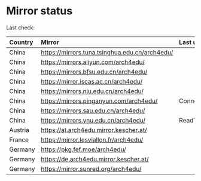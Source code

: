 <script src="./time.js"></script>
# Mirror status
Last check: <script type="text/javascript">localize(1679602772.3463633);</script>

|Country|Mirror|Last update|
|:------|:-----|:----------|
|China|https://mirrors.tuna.tsinghua.edu.cn/arch4edu/|<script type="text/javascript">localize(1679553190);</script>|
|China|https://mirrors.aliyun.com/arch4edu/|<script type="text/javascript">localize(1679510158);</script>|
|China|https://mirrors.bfsu.edu.cn/arch4edu/|<script type="text/javascript">localize(1679553190);</script>|
|China|https://mirror.iscas.ac.cn/arch4edu/|<script type="text/javascript">localize(1679553190);</script>|
|China|https://mirrors.nju.edu.cn/arch4edu/|<script type="text/javascript">localize(1679553190);</script>|
|China|https://mirrors.pinganyun.com/arch4edu/|ConnectionError|
|China|https://mirrors.sau.edu.cn/arch4edu/|<script type="text/javascript">localize(1673850842);</script>|
|China|https://mirrors.ynu.edu.cn/arch4edu/|ReadTimeout|
|Austria|https://at.arch4edu.mirror.kescher.at/|<script type="text/javascript">localize(1679553190);</script>|
|France|https://mirror.lesviallon.fr/arch4edu/|<script type="text/javascript">localize(1679553190);</script>|
|Germany|https://pkg.fef.moe/arch4edu/|<script type="text/javascript">localize(1679553190);</script>|
|Germany|https://de.arch4edu.mirror.kescher.at/|<script type="text/javascript">localize(1679553190);</script>|
|Germany|https://mirror.sunred.org/arch4edu/|<script type="text/javascript">localize(1679553190);</script>|

<script src="./tablefilter/tablefilter.js"></script>
<script src="./table.js"></script>